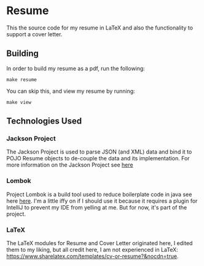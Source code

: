 # Resume

This the source code for my resume in LaTeX and also the functionality to support a cover letter.

## Building

In order to build my resume as a pdf, run the following:
```
make resume
```

You can skip this, and view my resume by running:
```
make view
```
## Technologies Used

### Jackson Project

The Jackson Project is used to parse JSON (and XML) data and bind it to POJO Resume objects to de-couple the data and its implementation. 
For more information on the Jackson Project see [here](https://github.com/FasterXML/jackson "Jackson Project") 

### Lombok

Project Lombok is a build tool used to reduce boilerplate code in java see here [here](https://projectlombok.org/ "Project Lombok"). I'm a 
little iffy on if I should use it because it requires a plugin for IntelliJ to prevent my IDE from yelling at me. But for now, it's part of 
the project.

### LaTeX
The LaTeX modules for Resume and Cover Letter originated here, I edited them to my liking, but all credit here, I am not experienced in 
LaTeX: https://www.sharelatex.com/templates/cv-or-resume?&nocdn=true.
